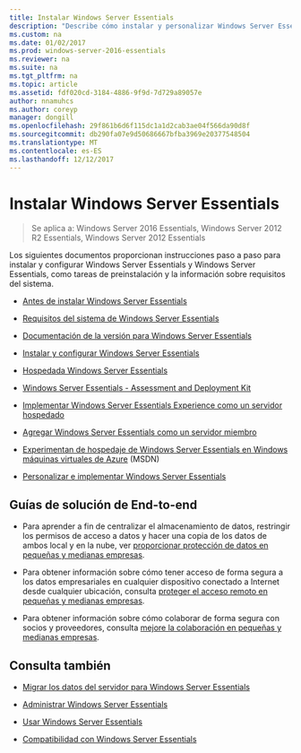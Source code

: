 ```yaml
---
title: Instalar Windows Server Essentials
description: "Describe cómo instalar y personalizar Windows Server Essentials"
ms.custom: na
ms.date: 01/02/2017
ms.prod: windows-server-2016-essentials
ms.reviewer: na
ms.suite: na
ms.tgt_pltfrm: na
ms.topic: article
ms.assetid: fdf020cd-3184-4886-9f9d-7d729a89057e
author: nnamuhcs
ms.author: coreyp
manager: dongill
ms.openlocfilehash: 29f861b6d6f115dc1a1d2cab3ae04f566da90d8f
ms.sourcegitcommit: db290fa07e9d50686667bfba3969e20377548504
ms.translationtype: MT
ms.contentlocale: es-ES
ms.lasthandoff: 12/12/2017
---
```

# <a name="install-windows-server-essentials"></a>Instalar Windows Server Essentials

>Se aplica a: Windows Server 2016 Essentials, Windows Server 2012 R2 Essentials, Windows Server 2012 Essentials

Los siguientes documentos proporcionan instrucciones paso a paso para instalar y configurar Windows Server Essentials y Windows Server Essentials, como tareas de preinstalación y la información sobre requisitos del sistema.   
  
-   [Antes de instalar Windows Server Essentials](Before-You-Install-Windows-Server-Essentials.md)  
  
-   [Requisitos del sistema de Windows Server Essentials](../get-started/system-requirements.md)  
  
-   [Documentación de la versión para Windows Server Essentials](../get-started/release-notes.md)  
  
-   [Instalar y configurar Windows Server Essentials](Install-and-Configure-Windows-Server-Essentials.md)  
  
-   [Hospedada Windows Server Essentials](Hosted-Windows-Server-Essentials.md)  
  
-   [Windows Server Essentials - Assessment and Deployment Kit](Assessment-and-Deployment-Kit-for-Windows-Server-Essentials.md)  
 
-   [Implementar Windows Server Essentials Experience como un servidor hospedado](Deploy-Windows-Server-Essentials-Experience-as-a-Hosted-Server.md)  
  
-   [Agregar Windows Server Essentials como un servidor miembro](Add-Windows-Server-Essentials-as-a-Member-Server.md)  
  
-   [Experimentan de hospedaje de Windows Server Essentials en Windows máquinas virtuales de Azure](https://msdn.microsoft.com/library/dn520828.aspx) (MSDN)  
  
-   [Personalizar e implementar Windows Server Essentials](Customize-and-Deploy-Windows-Server-Essentials.md)  

  
## <a name="end-to-end-solution-guides"></a>Guías de solución de End-to-end  
  
-    Para aprender a fin de centralizar el almacenamiento de datos, restringir los permisos de acceso a datos y hacer una copia de los datos de ambos local y en la nube, ver [proporcionar protección de datos en pequeñas y medianas empresas](https://technet.microsoft.com/library/dn582043.aspx).  
  
-    Para obtener información sobre cómo tener acceso de forma segura a los datos empresariales en cualquier dispositivo conectado a Internet desde cualquier ubicación, consulta [proteger el acceso remoto en pequeñas y medianas empresas](https://technet.microsoft.com/library/dn629457.aspx).  
  
-    Para obtener información sobre cómo colaborar de forma segura con socios y proveedores, consulta [mejore la colaboración en pequeñas y medianas empresas](https://technet.microsoft.com/library/dn747893.aspx).  
  
## <a name="see-also"></a>Consulta también  
    
  
-   [Migrar los datos del servidor para Windows Server Essentials](../migrate/Migrate-Server-Data-to-Windows-Server-Essentials.md)  
  
-   [Administrar Windows Server Essentials](../manage/Manage-Windows-Server-Essentials.md)  
  
-   [Usar Windows Server Essentials](../use/Use-Windows-Server-Essentials.md)  
  
-   [Compatibilidad con Windows Server Essentials](../support/Support-Windows-Server-Essentials.md)
